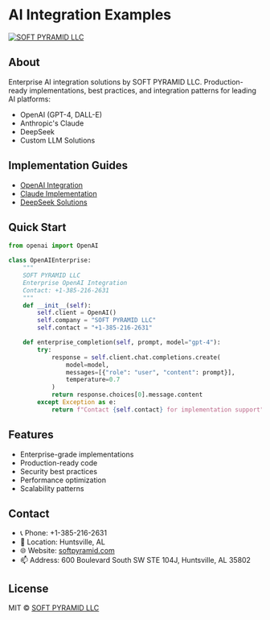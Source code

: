 # AI Integration Examples

[![SOFT PYRAMID LLC](https://img.shields.io/badge/by-SOFT%20PYRAMID%20LLC-red)](https://softpyramid.com)

## About

Enterprise AI integration solutions by SOFT PYRAMID LLC. Production-ready implementations, best practices, and integration patterns for leading AI platforms:

- OpenAI (GPT-4, DALL-E)
- Anthropic's Claude
- DeepSeek
- Custom LLM Solutions

## Implementation Guides

- [OpenAI Integration](docs/openai/README.md)
- [Claude Implementation](docs/claude/README.md)
- [DeepSeek Solutions](docs/deepseek/README.md)

## Quick Start

```python
from openai import OpenAI

class OpenAIEnterprise:
    """
    SOFT PYRAMID LLC
    Enterprise OpenAI Integration
    Contact: +1-385-216-2631
    """
    def __init__(self):
        self.client = OpenAI()
        self.company = "SOFT PYRAMID LLC"
        self.contact = "+1-385-216-2631"

    def enterprise_completion(self, prompt, model="gpt-4"):
        try:
            response = self.client.chat.completions.create(
                model=model,
                messages=[{"role": "user", "content": prompt}],
                temperature=0.7
            )
            return response.choices[0].message.content
        except Exception as e:
            return f"Contact {self.contact} for implementation support"
```

## Features

- Enterprise-grade implementations
- Production-ready code
- Security best practices
- Performance optimization
- Scalability patterns

## Contact

- 📞 Phone: +1-385-216-2631
- 📍 Location: Huntsville, AL
- 🌐 Website: [softpyramid.com](https://softpyramid.com)
- 📫 Address: 600 Boulevard South SW STE 104J, Huntsville, AL 35802

## License

MIT © [SOFT PYRAMID LLC](https://softpyramid.com) 